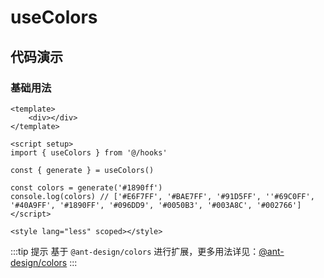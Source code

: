 # useColors

## 代码演示

### 基础用法

```vue
<template>
    <div></div>
</template>

<script setup>
import { useColors } from '@/hooks'

const { generate } = useColors()

const colors = generate('#1890ff')
console.log(colors) // ['#E6F7FF', '#BAE7FF', '#91D5FF', ''#69C0FF', '#40A9FF', '#1890FF', '#096DD9', '#0050B3', '#003A8C', '#002766']
</script>

<style lang="less" scoped></style>
```

:::tip 提示
基于 `@ant-design/colors` 进行扩展，更多用法详见：[@ant-design/colors](https://www.npmjs.com/package/@ant-design/colors)
:::
